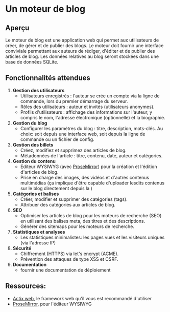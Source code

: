 # Un moteur de blog

## Aperçu

Le moteur de blog est une application web qui permet aux utilisateurs de créer, de gérer et de publier des blogs. Le moteur doit fournir une interface conviviale permettant aux auteurs de rédiger, d'éditer et de publier des articles de blog. Les données relatives au blog seront stockées dans une base de données SQLite.

## Fonctionnalités attendues

1. **Gestion des utilisateurs**
	- Utilisateurs enregistrés : l'auteur se crée un compte via la ligne de commande, lors du premier démarrage du serveur.
	- Rôles des utilisateurs : auteur et invités (utilisateurs anonymes).
	- Profils d'utilisateurs : affichage des informations sur l'auteur, y compris le nom, l'adresse électronique (optionnelle) et la biographie.
2. **Gestion du blog**
	- Configurer les paramètres du blog : titre, description, mots-clés. Au choix: soit depuis une interface web, soit depuis la ligne de commande ou un fichier de config.
3. **Gestion des billets**
	- Créez, modifiez et supprimez des articles de blog.
	- Métadonnées de l'article : titre, contenu, date, auteur et catégories.
4. **Gestion du contenu**
	- Editeur WYSIWYG (avec [ProseMirror](https://prosemirror.net/)) pour la création et l'édition d'articles de blog.
	- Prise en charge des images, des vidéos et d'autres contenus multimédias (ça implique d'être capable d'uploader lesdits contenus sur le blog directement depuis la )
5. **Catégories et balises**
	- Créer, modifier et supprimer des catégories (tags).
	- Attribuer des catégories aux articles de blog.
6. **SEO**
	- Optimiser les articles de blog pour les moteurs de recherche (SEO) en utilisant des balises meta, des titres et des descriptions.
	- Générer des sitemaps pour les moteurs de recherche.
7. **Statistiques et analyses**
	- Les statistiques minimalistes: les pages vues et les visiteurs uniques (via l'adresse IP)
8. **Sécurité**
	- Chiffrement (HTTPS) via let's encrypt (ACME).
	- Prévention des attaques de type XSS et CSRF.
9. **Documentation**
    - fournir une documentation de déploiement

## Ressources:
- [Actix web](https://actix.rs/), le framework web qu'il vous est recommandé d'utiliser
- [ProseMirror](https://prosemirror.net/), pour l'éditeur WYSIWYG